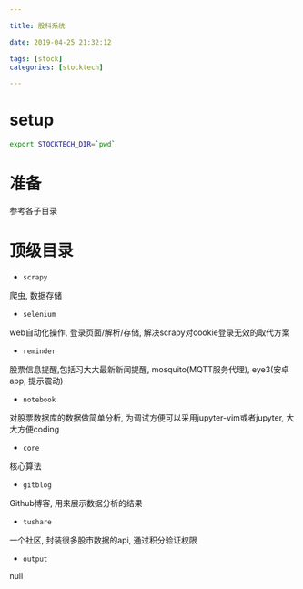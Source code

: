 ```yaml
---

title: 股科系统

date: 2019-04-25 21:32:12

tags: [stock]
categories: [stocktech]

---
```



# setup

```sh
export STOCKTECH_DIR=`pwd`
```

# 准备

参考各子目录


# 顶级目录

- `scrapy`

爬虫, 数据存储

- `selenium`

web自动化操作, 登录页面/解析/存储, 解决scrapy对cookie登录无效的取代方案

- `reminder`

股票信息提醒,包括习大大最新新闻提醒, mosquito(MQTT服务代理), eye3(安卓app, 提示震动)

- `notebook`

对股票数据库的数据做简单分析, 为调试方便可以采用jupyter-vim或者jupyter, 大大方便coding

- `core`

核心算法


- `gitblog`

Github博客, 用来展示数据分析的结果

- `tushare`

一个社区, 封装很多股市数据的api, 通过积分验证权限

- `output`

null


